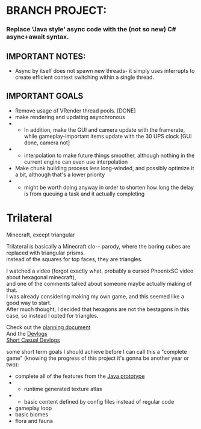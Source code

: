 # BRANCH PROJECT:
### Replace 'Java style' async code with the (not so new) C# async+await syntax.
## IMPORTANT NOTES:
- Async by itself does not spawn new threads- it simply uses interrupts to create efficient context switching within a single thread.
## IMPORTANT GOALS
- Remove usage of VRender thread pools. [DONE]
- make rendering and updating asynchronous
- - In addition, make the GUI and camera update with the framerate, while gameplay-important items update with the 30 UPS clock [GUI done, camera not]
- - interpolation to make future things smoother, although nothing in the current engine can even use interpolation
- Make chunk building process less long-winded, and possibly optimize it a bit, although that's a lower priority
- - might be worth doing anyway in order to shorten how long the delay is from queuing a task and it actually completing
# Trilateral
Minecraft, except triangular

Trilateral is basically a Minecraft clo-- parody, where the boring cubes are replaced with triangular prisms.<br>
instead of the squares for top faces, they are triangles.

I watched a video (forgot exactly what, probably a cursed PhoenixSC video about hexagonal minecraft), <br>
and one of the comments talked about someone maybe actually making of that. <br>
I was already considering making my own game, and this seemed like a good way to start.<br>
After much thought, I decided that hexagons are not the bestagons in this case, so instead I opted for triangles.

Check out the [planning document](https://docs.google.com/document/d/1Fdh-ZeGf8YEUFWpwgS4D_PbiXnAFNS3MLjdPwnYaDAo) <br>
And the [Devlogs](https://youtu.be/M8LMCoB7KTM) <br>
[Short Casual Devlogs](https://www.youtube.com/channel/UCm83QMQFK20LsBOCGx5jYHA/videos)<br>

some short term goals I should achieve before I can call this a "complete game" (knowing the progress of this project it's gonna be another year or two):
- complete all of the features from the [Java prototype](https://github.com/bluesillybeard/VoxelesqueJava)
- - runtime generated texture atlas
- - basic content defined by config files instead of regular code
- gameplay loop
- basic biomes
- flora and fauna
